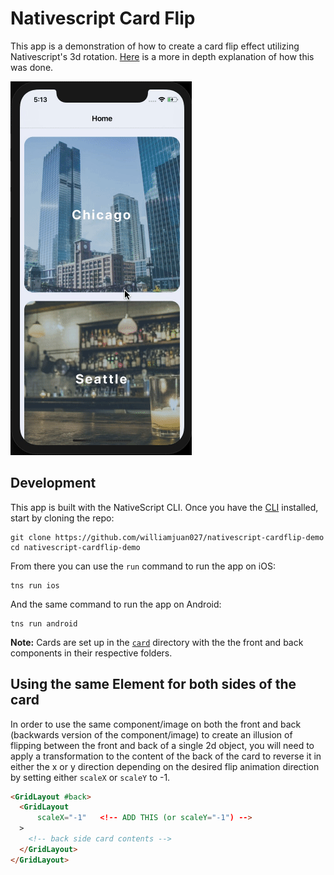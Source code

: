 # Nativescript Card Flip

This app is a demonstration of how to create a card flip effect utilizing Nativescript's 3d rotation. [Here](https://nativescripting.com/posts/cardflip-animation-in-nativescript) is a more in depth explanation of how this was done.

![demo](https://github.com/williamjuan027/nativescript-cardflip-demo/blob/master/screenshots/screenshot.gif)

## Development
This app is built with the NativeScript CLI. Once you have the [CLI](https://docs.nativescript.org/start/quick-setup) installed, start by cloning the repo:  
```
git clone https://github.com/williamjuan027/nativescript-cardflip-demo
cd nativescript-cardflip-demo
```

From there you can use the `run` command to run the app on iOS:  
```
tns run ios
```

And the same command to run the app on Android:  
```
tns run android
```

**Note:** Cards are set up in the [`card`](https://github.com/williamjuan027/nativescript-cardflip-demo/blob/master/app/card/) directory with the the front and back components in their respective folders.

## Using the same Element for both sides of the card

In order to use the same component/image on both the front and back (backwards version of the component/image) to create an illusion of flipping between the front and back of a single 2d object, you will need to apply a transformation to the content of the back of the card to reverse it in either the x or y direction depending on the desired flip animation direction by setting either `scaleX` or `scaleY` to -1.

```html
<GridLayout #back>
  <GridLayout
      scaleX="-1"   <!-- ADD THIS (or scaleY="-1") -->
  >
    <!-- back side card contents -->
  </GridLayout>
</GridLayout>
```
